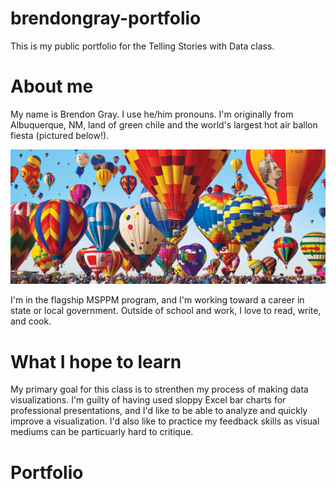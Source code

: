 # brendongray-portfolio
This is my public portfolio for the Telling Stories with Data class.

# About me
My name is Brendon Gray. I use he/him pronouns. I'm originally from Albuquerque, NM, land of green chile and the world's largest hot air ballon fiesta (pictured below!).

![Image of hot air balloon fiesta](best-hot-air-balloon-ride-in-albuquerque-balloon-fiesta.jpg)

I'm in the flagship MSPPM program, and I'm working toward a career in state or local government. Outside of school and work, I love to read, write, and cook. 

# What I hope to learn
My primary goal for this class is to strenthen my process of making data visualizations. I'm guilty of having used sloppy Excel bar charts for professional presentations, and I'd like to be able to analyze and quickly improve a visualization. I'd also like to practice my feedback skills as visual mediums can be particuarly hard to critique.

# Portfolio


